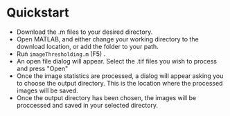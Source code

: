 # Quickstart

* Download the .m files to your desired directory.
* Open MATLAB, and either change your working directory to the download location, or add the folder to your path.
* Run `imageThresholding.m` (F5) .
* An open file dialog will appear. Select the .tif files you wish to process and press "Open"
* Once the image statistics are processed, a dialog will appear asking you to choose the output directory. This is the location where the processed images will be saved.
* Once the output directory has been chosen, the images will be proccessed and saved in your selected directory.
